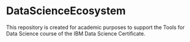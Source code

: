 # DataScienceEcosystem

This repository is created for academic purposes to support the Tools for Data Science course of the IBM Data Science Certificate.
